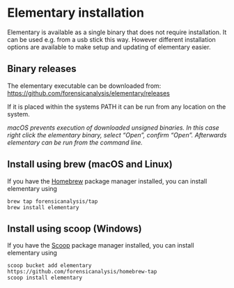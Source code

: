 # Elementary installation

Elementary is available as a single binary that does not require installation. It can be used e.g. from a usb stick 
this way. However different installation options are available to make setup and updating of elementary easier. 

## Binary releases

The elementary executable can be downloaded from: https://github.com/forensicanalysis/elementary/releases

If it is placed within the systems PATH it can be run from any location on the system. 

*macOS prevents execution of downloaded unsigned binaries. In this case right click the elementary binary, select 
“Open”, confirm “Open”. Afterwards elementary can be run from the command line.*

## Install using brew (macOS and Linux)

If you have the [Homebrew](https://brew.sh/) package manager installed, you can install elementary using 

```
brew tap forensicanalysis/tap
brew install elementary
```

## Install using scoop (Windows)

If you have the [Scoop](https://scoop.sh/) package manager installed, you can install elementary using

```
scoop bucket add elementary https://github.com/forensicanalysis/homebrew-tap
scoop install elementary
```

<!--
## Install with Docker

```
docker run forensicanalysis/elementary
```
-->
